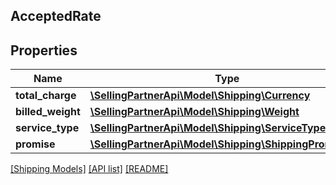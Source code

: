 ## AcceptedRate

## Properties

Name | Type | Description | Notes
------------ | ------------- | ------------- | -------------
**total_charge** | [**\SellingPartnerApi\Model\Shipping\Currency**](Currency.md) |  | [optional]
**billed_weight** | [**\SellingPartnerApi\Model\Shipping\Weight**](Weight.md) |  | [optional]
**service_type** | [**\SellingPartnerApi\Model\Shipping\ServiceType**](ServiceType.md) |  | [optional]
**promise** | [**\SellingPartnerApi\Model\Shipping\ShippingPromiseSet**](ShippingPromiseSet.md) |  | [optional]

[[Shipping Models]](../) [[API list]](../../Api) [[README]](../../../README.md)
